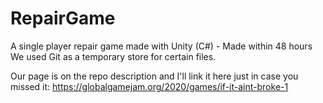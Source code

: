 # RepairGame
A single player repair game made with Unity (C#) - Made within 48 hours
We used Git as a temporary store for certain files.

Our page is on the repo description and I'll link it here just in case you missed it:
https://globalgamejam.org/2020/games/if-it-aint-broke-1
